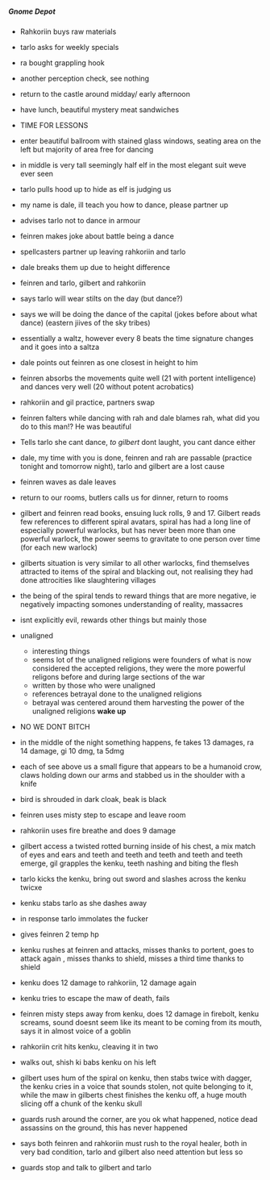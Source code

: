 ##### Gnome Depot
- Rahkoriin buys raw materials
- tarlo asks for weekly specials
- ra bought grappling hook
- another perception check, see nothing
- return to the castle around midday/ early afternoon
- have lunch, beautiful mystery meat sandwiches 
- TIME FOR LESSONS

- enter beautiful ballroom with stained glass windows, seating area on the  left but majority of area free for dancing
- in middle is very tall seemingly half elf in the most elegant suit weve ever seen
- tarlo pulls hood up to hide as elf is judging us 
- my name is dale, ill teach you how to dance, please partner up
- advises tarlo not to dance in armour
- feinren makes joke about battle being a dance
- spellcasters partner up leaving rahkoriin and tarlo
- dale breaks them up due to height difference
- feinren and tarlo, gilbert and rahkoriin
- says tarlo will wear stilts on the day (but dance?)
- says we will be doing the dance of the capital (jokes before about what dance) (eastern jiives of the sky tribes)
- essentially a waltz, however every 8 beats the time signature changes and it goes into a saltza
- dale points out feinren as one closest in height to him
- feinren absorbs the movements quite well (21 with portent intelligence) and dances very well (20 without potent acrobatics)
- rahkoriin and gil practice, partners swap
- feinren falters while dancing with rah and dale blames rah, what did you do to this man!? He was beautiful
- Tells tarlo she cant dance, *to gilbert* dont laught, you cant dance either
- dale, my time with you is done, feinren and rah are passable (practice tonight and tomorrow night), tarlo and gilbert are a lost cause
- feinren waves as dale leaves
- return to our rooms, butlers calls us for dinner, return to rooms
- gilbert and feinren read books, ensuing luck rolls, 9 and 17. Gilbert reads few references to different spiral avatars, spiral has had a long line of especially powerful warlocks, but has never been more than one powerful warlock, the power seems to gravitate to one person over time (for each new warlock)
- gilberts situation is very similar to all other warlocks, find themselves attracted to items of the spiral and blacking out, not realising they had done attrocities like slaughtering villages
- the being of the spiral tends to reward things that are more negative, ie negatively impacting somones understanding of reality, massacres
- isnt explicitly evil, rewards other things but mainly those
- unaligned
	- interesting things
	- seems lot of the unaligned religions were founders of what is now considered the accepted religions, they were the more powerful religons before and during large sections of the war
	- written by those who were unaligned
	- references betrayal done to the unaligned religions
	- betrayal was centered around them harvesting the power of the unaligned religions
**wake up**
- NO WE DONT BITCH
- in the middle of the night something happens, fe takes 13 damages, ra 14 damage, gi 10 dmg, ta 5dmg
- each of see above us a small figure that appears to be a humanoid crow, claws holding down our arms and stabbed us in the shoulder with a knife
- bird is shrouded in dark cloak, beak is black 
- feinren uses misty step to escape and leave room
- rahkoriin uses fire breathe and does 9 damage
- gilbert access a twisted rotted burning inside of his chest, a mix match of eyes and ears and teeth and teeth and teeth and teeth and teeth emerge, gil grapples the kenku, teeth nashing and biting the flesh
- tarlo kicks the kenku, bring out sword and slashes across the kenku twicxe
- kenku stabs tarlo as she dashes away
- in response tarlo immolates the fucker
- gives feinren 2 temp hp
- kenku rushes at feinren and attacks, misses thanks to portent, goes to attack again , misses thanks to shield, misses a third time thanks to shield
- kenku does 12 damage to rahkoriin, 12 damage again
- kenku tries to escape the maw of death, fails
- feinren misty steps away from kenku, does 12 damage in firebolt, kenku screams, sound doesnt seem like its meant to be coming from its mouth, says it in almost voice of a goblin
- rahkoriin crit hits kenku, cleaving it in two
- walks out, shish ki babs kenku on his left
- gilbert uses hum of the spiral on kenku, then stabs twice with dagger, the kenku cries in a voice that sounds stolen, not quite belonging to it, while the maw in gilberts chest finishes the kenku off, a huge mouth slicing off a chunk of the kenku skull
- guards rush around the corner, are you ok what happened, notice dead assassins on the ground, this has never happened 
- says both feinren and rahkoriin must rush to the royal healer, both in very bad condition, tarlo and gilbert also need attention but less so
- guards stop and talk to gilbert and tarlo
